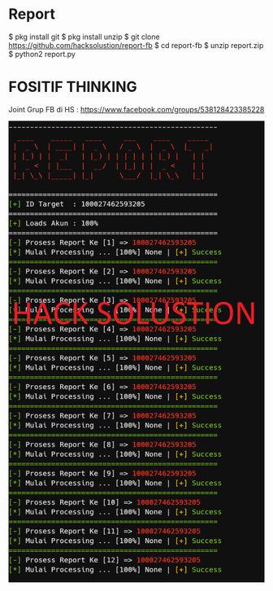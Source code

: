 # Report
$ pkg install git
$ pkg install unzip
$ git clone https://github.com/hacksolustion/report-fb
$ cd report-fb
$ unzip report.zip
$ python2 report.py

# FOSITIF THINKING
Joint Grup FB di HS : https://www.facebook.com/groups/538128423385228

<Img src="Stock/Report.png">
